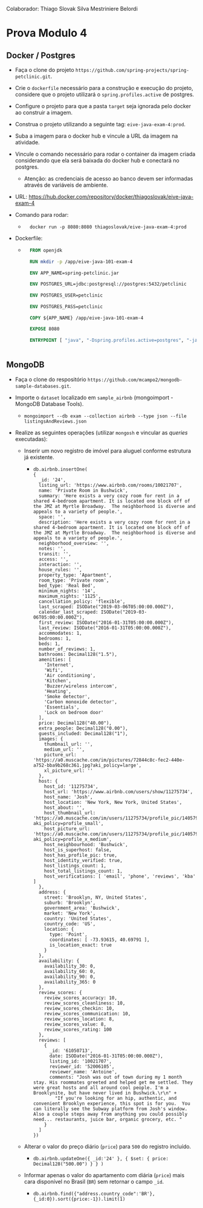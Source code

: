 Colaborador: Thiago Slovak Silva Mestriniere Belordi

# Prova Modulo 4

## Docker / Postgres

  - Faça o clone do projeto `https://github.com/spring-projects/spring-petclinic.git`.
  - Crie o `dockerfile` necessário para a construção e execução do projeto, considere que o projeto utilizará o `spring.profiles.active` de postgres.
  - Configure o projeto para que a pasta `target` seja ignorada pelo docker ao construir a imagem.
  - Construa o projeto utilizando a seguinte tag: `eive-java-exam-4:prod`.
  - Suba a imagem para o docker hub e vincule a URL da imagem na atividade.
  - Vincule o comando necessário para rodar o container da imagem criada considerando que ela será baixada do docker hub e conectará no postgres.
    - Atenção: as credenciais de acesso ao banco devem ser informadas através de variáveis de ambiente.



  - URL: https://hub.docker.com/repository/docker/thiagoslovak/eive-java-exam-4

  - Comando para rodar:

    - ````
        docker run -p 8080:8080 thiagoslovak/eive-java-exam-4:prod
        ````

        

  - Dockerfile:

    - ````dockerfile
        FROM openjdk
        
        RUN mkdir -p /app/eive-java-101-exam-4
        
        ENV APP_NAME=spring-petclinic.jar
        
        ENV POSTGRES_URL=jdbc:postgresql://postgres:5432/petclinic
        				 
        ENV POSTGRES_USER=petclinic
        
        ENV POSTGRES_PASS=petclinic
        
        COPY ${APP_NAME} /app/eive-java-101-exam-4
        
        EXPOSE 8080
        
        ENTRYPOINT [ "java", "-Dspring.profiles.active=postgres", "-jar", "/app/eive-java-101-exam-4/spring-petclinic.jar" ]
        
        ````

        

    

## MongoDB

  - Faça o clone do respositório `https://github.com/mcampo2/mongodb-sample-databases.git`.

  - Importe o `dataset` localizado em `sample_airbnb` (mongoimport - MongoDB Database Tools).

    - ````
      mongoimport --db exam --collection airbnb --type json --file listingsAndReviews.json
      ````

  - Realize as seguintes operações (utilizar `mongosh` e vincular as _queries_ executadas):
    - Inserir um novo registro de imóvel para aluguel conforme estrutura já existente.

      - ````
        db.airbnb.insertOne(
        {
          _id: '24',
          listing_url: 'https://www.airbnb.com/rooms/10021707',
          name: 'Private Room in Bushwick',
          summary: 'Here exists a very cozy room for rent in a shared 4-bedroom apartment. It is located one block off of the JMZ at Myrtle Broadway.  The neighborhood is diverse and appeals to a variety of people.',
          space: '',
          description: 'Here exists a very cozy room for rent in a shared 4-bedroom apartment. It is located one block off of the JMZ at Myrtle Broadway.  The neighborhood is diverse and appeals to a variety of people.',
          neighborhood_overview: '',
          notes: '',
          transit: '',
          access: '',
          interaction: '',
          house_rules: '',
          property_type: 'Apartment',
          room_type: 'Private room',
          bed_type: 'Real Bed',
          minimum_nights: '14',
          maximum_nights: '1125',
          cancellation_policy: 'flexible',
          last_scraped: ISODate("2019-03-06T05:00:00.000Z"),
          calendar_last_scraped: ISODate("2019-03-06T05:00:00.000Z"),
          first_review: ISODate("2016-01-31T05:00:00.000Z"),
          last_review: ISODate("2016-01-31T05:00:00.000Z"),
          accommodates: 1,
          bedrooms: 1,
          beds: 1,
          number_of_reviews: 1,
          bathrooms: Decimal128("1.5"),
          amenities: [
            'Internet',
            'Wifi',
            'Air conditioning',
            'Kitchen',
            'Buzzer/wireless intercom',
            'Heating',
            'Smoke detector',
            'Carbon monoxide detector',
            'Essentials',
            'Lock on bedroom door'
          ],
          price: Decimal128("40.00"),
          extra_people: Decimal128("0.00"),
          guests_included: Decimal128("1"),
          images: {
            thumbnail_url: '',
            medium_url: '',
            picture_url: 'https://a0.muscache.com/im/pictures/72844c8c-fec2-440e-a752-bba9b268c361.jpg?aki_policy=large',
            xl_picture_url: ''
          },
          host: {
            host_id: '11275734',
            host_url: 'https://www.airbnb.com/users/show/11275734',
            host_name: 'Josh',
            host_location: 'New York, New York, United States',
            host_about: '',
            host_thumbnail_url: 'https://a0.muscache.com/im/users/11275734/profile_pic/1405792127/original.jpg?aki_policy=profile_small',
            host_picture_url: 'https://a0.muscache.com/im/users/11275734/profile_pic/1405792127/original.jpg?aki_policy=profile_x_medium',
            host_neighbourhood: 'Bushwick',
            host_is_superhost: false,
            host_has_profile_pic: true,
            host_identity_verified: true,
            host_listings_count: 1,
            host_total_listings_count: 1,
            host_verifications: [ 'email', 'phone', 'reviews', 'kba' ]
          },
          address: {
            street: 'Brooklyn, NY, United States',
            suburb: 'Brooklyn',
            government_area: 'Bushwick',
            market: 'New York',
            country: 'United States',
            country_code: 'US',
            location: {
              type: 'Point',
              coordinates: [ -73.93615, 40.69791 ],
              is_location_exact: true
            }
          },
          availability: {
            availability_30: 0,
            availability_60: 0,
            availability_90: 0,
            availability_365: 0
          },
          review_scores: {
            review_scores_accuracy: 10,
            review_scores_cleanliness: 10,
            review_scores_checkin: 10,
            review_scores_communication: 10,
            review_scores_location: 8,
            review_scores_value: 8,
            review_scores_rating: 100
          },
          reviews: [
            {
              _id: '61050713',
              date: ISODate("2016-01-31T05:00:00.000Z"),
              listing_id: '10021707',
              reviewer_id: '52006105',
              reviewer_name: 'Antoine',
              comments: "Josh was out of town during my 1 month stay. His roommates greeted and helped get me settled. They were great hosts and all around cool people. I'm a Brooklynite, but have never lived in Bushwick.\r\n" +
                "If you're looking for an hip, authentic, and convenient Brooklyn experience, this spot is for you.  You can literally see the Subway platform from Josh's window. Also a couple steps away from anything you could possibly need... restaurants, juice bar, organic grocery, etc. "
            }
          ]
        })	
        ````

    - Alterar o valor do preço diário (`price`) para `500` do registro incluído.

      - ````
        db.airbnb.updateOne({ _id:'24' }, { $set: { price: Decimal128("500.00") } } )
        ````

    - Informar apenas o valor do apartamento com diária (`price`)  mais cara disponível no Brasil (`BR`) sem retornar o campo `_id`.

      - ````
        db.airbnb.find({"address.country_code":'BR'}, {_id:0}).sort({price:-1}).limit(1)
        ````
